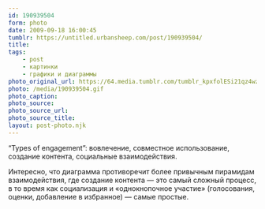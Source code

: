 ```yaml
---
id: 190939504
form: photo
date: 2009-09-18 16:00:45
tumblr: https://untitled.urbansheep.com/post/190939504/
title:
tags:
    - post
    - картинки
    - графики и диаграммы
photo_original_url: https://64.media.tumblr.com/tumblr_kpxfolESi21qz4wzio1_500.gif
photo: /media/190939504.gif
photo_caption: 
photo_source:
photo_source_url:
photo_source_title:
layout: post-photo.njk
---
```


<p>“Types of engagement”: вовлечение, совместное использование, создание контента, социальные взаимодействия.</p>

<p>Интересно, что диаграмма противоречит более привычным пирамидам взаимодействия, где создание контента — это самый сложный процесс, в то время как социализация и «однокнопочное участие» (голосования, оценки, добавление в избранное) — самые простые.</p>
